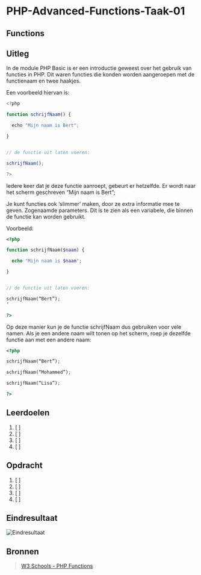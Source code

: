 # PHP-Advanced-Functions-Taak-01


## Functions


## Uitleg

In de module PHP Basic is er een introductie geweest over het gebruik van functies in PHP. Dit waren functies die konden worden aangeroepen met de functienaam en twee haakjes. 

Een voorbeeld hiervan is:

~~~javascript
<?php

function schrijfNaam() {

  echo "Mijn naam is Bert";

}


// de functie uit laten voeren:

schrijfNaam();

?>
~~~


Iedere keer dat je deze functie aanroept, gebeurt er hetzelfde. Er wordt naar het scherm geschreven “Mijn naam is Bert”;

Je kunt functies ook ‘slimmer’ maken, door ze extra informatie mee te geven. Zogenaamde parameters. Dit is te zien als een variabele, die binnen de functie kan worden gebruikt.

Voorbeeld:

~~~php
<?php

function schrijfNaam($naam) {

  echo "Mijn naam is $naam";

}


// de functie uit laten voeren:

schrijfNaam(“Bert”);
‘

?>
~~~
Op deze manier kun je de functie schrijfNaam dus gebruiken voor vele namen. Als je een andere naam wilt tonen op het scherm, roep je dezelfde functie aan met een andere naam:



~~~php
<?php

schrijfNaam(“Bert”);

schrijfNaam(“Mohammed”);

schrijfNaam(“Lisa”);

?>
~~~


## Leerdoelen

1. [ ] 
2. [ ] 
3. [ ] 
4. [ ] 


## Opdracht


1. [ ] 
2. [ ] 
3. [ ] 
4. [ ] 


## Eindresultaat

![Eindresultaat]()

## Bronnen

> [W3 Schools - PHP Functions](https://www.w3schools.com/php/php_functions.asp)

